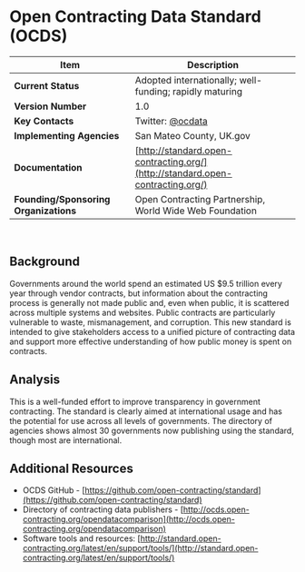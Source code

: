 # Open Contracting Data Standard (OCDS)
| Item | Description |
| --- | --- |
| **Current Status** | Adopted internationally; well-funding; rapidly maturing |
| **Version Number** | 1.0 |
| **Key Contacts** | Twitter: [@ocdata](https://twitter.com/ocdata) |
| **Implementing Agencies** | San Mateo County, UK.gov |
| **Documentation** | [http://standard.open-contracting.org/](http://standard.open-contracting.org/) |
| **Founding/Sponsoring Organizations** | Open Contracting Partnership, World Wide Web Foundation |
<br>

## Background

Governments around the world spend an estimated US $9.5 trillion every year through vendor contracts, but information about the contracting process is generally not made public and, even when public, it is scattered across multiple systems and websites. Public contracts are particularly vulnerable to waste, mismanagement, and corruption. This new standard is intended to give stakeholders access to a unified picture of contracting data and support more effective understanding of how public money is spent on contracts.

## Analysis

This is a well-funded effort to improve transparency in government contracting. The standard is clearly aimed at international usage and has the potential for use across all levels of governments. The directory of agencies shows almost 30 governments now publishing using the standard, though most are international.

## Additional Resources

*   OCDS GitHub - [https://github.com/open-contracting/standard](https://github.com/open-contracting/standard)
*   Directory of contracting data publishers - [http://ocds.open-contracting.org/opendatacomparison](http://ocds.open-contracting.org/opendatacomparison)
*   Software tools and resources: [http://standard.open-contracting.org/latest/en/support/tools/](http://standard.open-contracting.org/latest/en/support/tools/)
